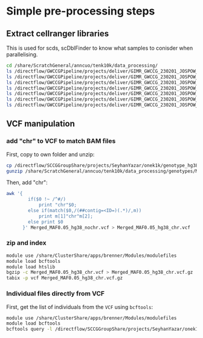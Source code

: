 # Simple pre-processing steps

## Extract cellranger libraries 

This is used for scds, scDblFinder to know what samples to conisder when parallelising.

```bash
cd /share/ScratchGeneral/anncuo/tenk10k/data_processing/
ls /directflow/GWCCGPipeline/projects/deliver/GIMR_GWCCG_230201_JOSPOW_10x_Tenk10k/231013_tenk10k_gencode44/cellranger_outs/ > cellranger_outs_231013.txt
ls /directflow/GWCCGPipeline/projects/deliver/GIMR_GWCCG_230201_JOSPOW_10x_Tenk10k/231213_tenk10k_gencode44/cellranger_outs/ > cellranger_outs_231213.txt
ls /directflow/GWCCGPipeline/projects/deliver/GIMR_GWCCG_230201_JOSPOW_10x_Tenk10k/231214_tenk10k_gencode44/cellranger_outs/ > cellranger_outs_231214.txt
ls /directflow/GWCCGPipeline/projects/deliver/GIMR_GWCCG_230201_JOSPOW_10x_Tenk10k/240108_tenk10k_gencode44/cellranger_outs/ > cellranger_outs_240108.txt
ls /directflow/GWCCGPipeline/projects/deliver/GIMR_GWCCG_230201_JOSPOW_10x_Tenk10k/240112_tenk10k_gencode44/cellranger_outs/ > cellranger_outs_240112.txt
ls /directflow/GWCCGPipeline/projects/deliver/GIMR_GWCCG_230201_JOSPOW_10x_Tenk10k/240115_tenk10k_gencode44/cellranger_outs/ > cellranger_outs_240115.txt
ls /directflow/GWCCGPipeline/projects/deliver/GIMR_GWCCG_230201_JOSPOW_10x_Tenk10k/240116_tenk10k_gencode44/cellranger_outs/ > cellranger_outs_240116.txt
```

## VCF manipulation

### add "chr" to VCF to match BAM files

First, copy to own folder and unzip:

```bash
cp /directflow/SCCGGroupShare/projects/SeyhanYazar/onek1k/genotype_hg38/Merged_MAF0.05_hg38_nochr.vcf.gz /share/ScratchGeneral/anncuo/tenk10k/data_processing/genotypes/Merged_MAF0.05_hg38_nochr.vcf.gz
gunzip /share/ScratchGeneral/anncuo/tenk10k/data_processing/genotypes/Merged_MAF0.05_hg38_nochr.vcf.gz /share/ScratchGeneral/anncuo/tenk10k/data_processing/genotypes/Merged_MAF0.05_hg38_nochr.vcf
```

Then, add "chr":

```bash
awk '{
        if($0 !~ /^#/)
            print "chr"$0;
        else if(match($0,/(##contig=<ID=)(.*)/,m))
            print m[1]"chr"m[2];
        else print $0
      }' Merged_MAF0.05_hg38_nochr.vcf > Merged_MAF0.05_hg38_chr.vcf
```

### zip and index

```bash
module use /share/ClusterShare/apps/brenner/Modules/modulefiles
module load bcftools
module load htslib
bgzip -c Merged_MAF0.05_hg38_chr.vcf > Merged_MAF0.05_hg38_chr.vcf.gz
tabix -p vcf Merged_MAF0.05_hg38_chr.vcf.gz
```


### Individual files directly from VCF

First, get the list of individuals from the ```VCF``` using ```bcftools```:

```bash
module use /share/ClusterShare/apps/brenner/Modules/modulefiles
module load bcftools
bcftools query -l /directflow/SCCGGroupShare/projects/SeyhanYazar/onek1k/genotype_hg38/Merged_MAF0.05_hg38_nochr.vcf.gz > /share/ScratchGeneral/anncuo/tenk10k/data_processing/demuxafy/donor_list.txt
```

<!--- 
### Restricting VCF

I may potentially need to reduce the ```VCF``` file to only exonic variants following the documentation: https://demultiplexing-doublet-detecting-docs.readthedocs.io/en/latest/DataPrep.html#filter-for-snps-overlapping-exons

## Gene annotation (Dropulation only)

Downloaded the "Basic gene annotation" ```GTF``` from https://www.gencodegenes.org/human/ -- it is definitely the correct version (v44), potentially not quite exactly the same file used in the alignment (there are many files in there, plus I think CellRanger may modify the GTF??). --->

